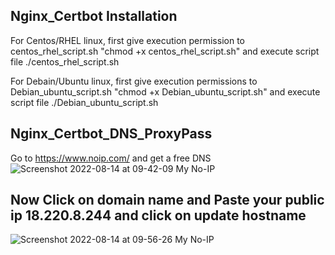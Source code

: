
## Nginx_Certbot Installation

For Centos/RHEL linux, first give execution permission to centos_rhel_script.sh "chmod +x centos_rhel_script.sh" 
      and execute script file ./centos_rhel_script.sh  

For Debain/Ubuntu linux, first give execution permissions to Debian_ubuntu_script.sh "chmod +x Debian_ubuntu_script.sh"
      and execute script file ./Debian_ubuntu_script.sh

      


## Nginx_Certbot_DNS_ProxyPass

Go to https://www.noip.com/ and get a free DNS ![Screenshot 2022-08-14 at 09-42-09 My No-IP](https://user-images.githubusercontent.com/98376417/184522356-1a13b5bf-2bc7-45b5-aa34-9252bf62f606.png)

## Now Click on domain name and Paste your public ip 18.220.8.244 and click on update hostname

![Screenshot 2022-08-14 at 09-56-26 My No-IP](https://user-images.githubusercontent.com/98376417/184522492-9014b541-b429-40e6-b953-a0e0c2754f1d.png)
